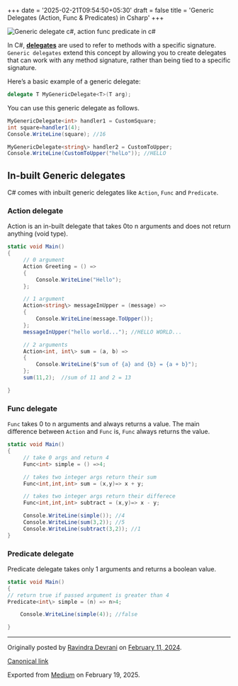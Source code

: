 +++
date = '2025-02-21T09:54:50+05:30'
draft = false
title = 'Generic Delegates (Action, Func & Predicates) in Csharp'
+++

![Generic delegate c#, action func predicate in c#](/images/1_Fd96UK0xih85jyUlAiBDAg.png)

In C#, [**delegates**](/posts/delegates-anonymous-method-and-lambda-expression/) are used to refer to methods with a specific signature. `Generic delegates` extend this concept by allowing you to create delegates that can work with any method signature, rather than being tied to a specific signature.

Here’s a basic example of a generic delegate:

```cs
delegate T MyGenericDelegate<T>(T arg);
```

You can use this generic delegate as follows.

```cs
MyGenericDelegate<int> handler1 = CustomSquare;
int square=handler1(4);
Console.WriteLine(square); //16

MyGenericDelegate<string\> handler2 = CustomToUpper;
Console.WriteLine(CustomToUpper("helLo")); //HELLO
```

## In-built Generic delegates

C# comes with inbuilt generic delegates like `Action`, `Func` and `Predicate`.

### Action delegate

Action is an in-built delegate that takes 0to n arguments and does not return anything (void type).

```cs
static void Main()
{
     // 0 argument
     Action Greeting = () =>
     {
         Console.WriteLine("Hello");
     };

     // 1 argument
     Action<string\> messageInUpper = (message) =>
     {
         Console.WriteLine(message.ToUpper());
     };
     messageInUpper("hello world..."); //HELLO WORLD...

     // 2 arguments
     Action<int, int\> sum = (a, b) =>
     {
         Console.WriteLine($"sum of {a} and {b} = {a + b}");
     };
     sum(11,2);  //sum of 11 and 2 = 13

}
```

### Func delegate

`Func` takes 0 to n arguments and always returns a value. The main difference between `Action` and `Func` is, `Func` always returns the value.

```cs
static void Main()
{
     // take 0 args and return 4
     Func<int> simple = () =>4;

     // takes two integer args return their sum
     Func<int,int,int> sum = (x,y)=> x + y;

     // takes two integer args return their differece
     Func<int,int,int> subtract = (x,y)=> x - y;

     Console.WriteLine(simple()); //4
     Console.WriteLine(sum(3,2)); //5
     Console.WriteLine(subtract(3,2)); //1
}
```

### Predicate delegate

Predicate delegate takes only 1 arguments and returns a boolean value.

```cs
static void Main()
{
// return true if passed argument is greater than 4
Predicate<int\> simple = (n) => n>4;

    Console.WriteLine(simple(4)); //false

}
```

---

Originally posted by [Ravindra Devrani](https://medium.com/@ravindradevrani) on [February 11, 2024](https://medium.com/p/100c5251e554).

[Canonical link](https://medium.com/@ravindradevrani/generic-delegates-action-unc-predicate-in-c-100c5251e554)

Exported from [Medium](https://medium.com) on February 19, 2025.
